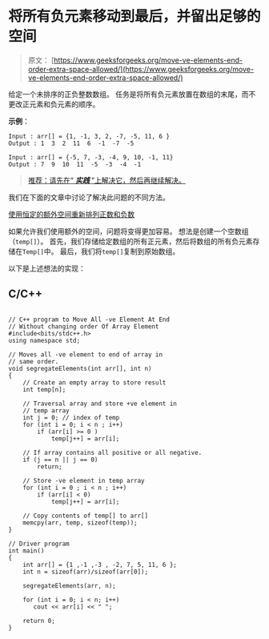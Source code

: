 # 将所有负元素移动到最后，并留出足够的空间

> 原文： [https://www.geeksforgeeks.org/move-ve-elements-end-order-extra-space-allowed/](https://www.geeksforgeeks.org/move-ve-elements-end-order-extra-space-allowed/)

给定一个未排序的正负整数数组。 任务是将所有负元素放置在数组的末尾，而不更改正元素和负元素的顺序。

**示例**：

```
Input : arr[] = {1, -1, 3, 2, -7, -5, 11, 6 }
Output : 1  3  2  11  6  -1  -7  -5 

Input : arr[] = {-5, 7, -3, -4, 9, 10, -1, 11}
Output : 7  9  10  11  -5  -3  -4  -1  

```

> [推荐：请先在“ ***实践*** ”上解决它，然后再继续解决。](https://practice.geeksforgeeks.org/problems/move-all-negative-elements-to-end/0)

我们在下面的文章中讨论了解决此问题的不同方法。

[使用恒定的额外空间重新排列正数和负数](https://www.geeksforgeeks.org/rearrange-positive-and-negative-numbers/)

如果允许我们使用额外的空间，问题将变得更加容易。 想法是创建一个空数组（`temp[]`）。 首先，我们存储给定数组的所有正元素，然后将数组的所有负元素存储在`Temp[]`中。 最后，我们将`temp[]`复制到原始数组。

以下是上述想法的实现：

## C/C++ 

```

// C++ program to Move All -ve Element At End 
// Without changing order Of Array Element 
#include<bits/stdc++.h> 
using namespace std; 

// Moves all -ve element to end of array in 
// same order. 
void segregateElements(int arr[], int n) 
{ 
    // Create an empty array to store result 
    int temp[n]; 

    // Traversal array and store +ve element in 
    // temp array 
    int j = 0; // index of temp 
    for (int i = 0; i < n ; i++) 
        if (arr[i] >= 0 ) 
            temp[j++] = arr[i]; 

    // If array contains all positive or all negative. 
    if (j == n || j == 0) 
        return; 

    // Store -ve element in temp array 
    for (int i = 0 ; i < n ; i++) 
        if (arr[i] < 0) 
            temp[j++] = arr[i]; 

    // Copy contents of temp[] to arr[] 
    memcpy(arr, temp, sizeof(temp)); 
} 

// Driver program 
int main() 
{ 
    int arr[] = {1 ,-1 ,-3 , -2, 7, 5, 11, 6 }; 
    int n = sizeof(arr)/sizeof(arr[0]); 

    segregateElements(arr, n); 

    for (int i = 0; i < n; i++) 
       cout << arr[i] << " "; 

    return 0; 
} 

```